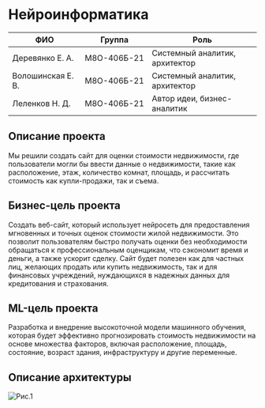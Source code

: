 # Нейроинформатика

| ФИО | Группа | Роль |
|-------------------|-----------------|-----------------------------------|
| Деревянко Е. А. | М8О-406Б-21 | Системный аналитик, архитектор |
| Волошинская Е. В. | М8О-406Б-21 | Системный аналитик, архитектор |
| Леленков Н. Д. | М8О-406Б-21 | Автор идеи, бизнес-аналитик |

## Описание проекта
Мы решили создать сайт для оценки стоимости недвижимости, где пользователи могли бы ввести данные о недвижимости, такие как расположение, этаж, количество комнат, площадь, и рассчитать стоимость как купли-продажи, так и съема.

## Бизнес-цель проекта
Создать веб-сайт, который использует нейросеть для предоставления мгновенных и точных оценок стоимости жилой недвижимости. Это позволит пользователям быстро получать оценки без необходимости обращаться к профессиональным оценщикам, что сэкономит время и деньги, а также ускорит сделку. Сайт будет полезен как для частных лиц, желающих продать или купить недвижимость, так и для финансовых учреждений, нуждающихся в надежных данных для кредитования и страхования.

## ML-цель проекта
Разработка и внедрение высокоточной модели машинного обучения, которая будет эффективно прогнозировать стоимость недвижимости на основе множества факторов, включая расположение, площадь, состояние, возраст здания, инфраструктуру и другие переменные.

## Описание архитектуры
![Рис.1](https://github.com/TooManyFandoms/Neuroinfo/blob/main/architecture.jpg)

